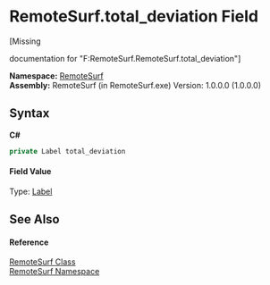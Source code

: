 # RemoteSurf.total_deviation Field
 

\[Missing <summary> documentation for "F:RemoteSurf.RemoteSurf.total_deviation"\]

**Namespace:**&nbsp;<a href="N_RemoteSurf">RemoteSurf</a><br />**Assembly:**&nbsp;RemoteSurf (in RemoteSurf.exe) Version: 1.0.0.0 (1.0.0.0)

## Syntax

**C#**<br />
``` C#
private Label total_deviation
```


#### Field Value
Type: <a href="http://msdn2.microsoft.com/en-us/library/cca0ee09" target="_blank">Label</a>

## See Also


#### Reference
<a href="T_RemoteSurf_RemoteSurf">RemoteSurf Class</a><br /><a href="N_RemoteSurf">RemoteSurf Namespace</a><br />